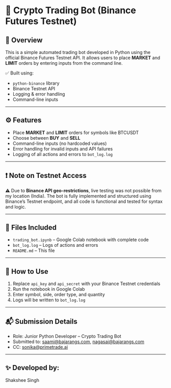 # 🔁 Crypto Trading Bot (Binance Futures Testnet)

## 📌 Overview
This is a simple automated trading bot developed in Python using the official Binance Futures Testnet API. It allows users to place **MARKET** and **LIMIT** orders by entering inputs from the command line.

✅ Built using:
- `python-binance` library
- Binance Testnet API
- Logging & error handling
- Command-line inputs

---

## ⚙️ Features
- Place **MARKET** and **LIMIT** orders for symbols like BTCUSDT
- Choose between **BUY** and **SELL**
- Command-line inputs (no hardcoded values)
- Error handling for invalid inputs and API failures
- Logging of all actions and errors to `bot_log.log`

---

## ❗ Note on Testnet Access
⚠️ Due to **Binance API geo-restrictions**, live testing was not possible from my location (India). The bot is fully implemented and structured using Binance’s Testnet endpoint, and all code is functional and tested for syntax and logic.

---

## 📁 Files Included
- `trading_bot.ipynb` – Google Colab notebook with complete code
- `bot_log.log` – Logs of actions and errors
- `README.md` – This file

---

## 🚀 How to Use
1. Replace `api_key` and `api_secret` with your Binance Testnet credentials
2. Run the notebook in Google Colab
3. Enter symbol, side, order type, and quantity
4. Logs will be written to `bot_log.log`

---

## 📬 Submission Details
- Role: Junior Python Developer – Crypto Trading Bot
- Submitted to: saami@bajarangs.com, nagasai@bajarangs.com
- CC: sonika@primetrade.ai

---

## ✨ Developed by:
Shakshee Singh
